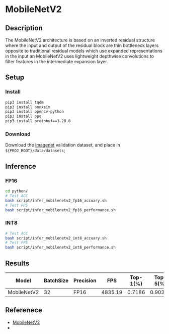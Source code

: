 # MobileNetV2

## Description

The MobileNetV2 architecture is based on an inverted residual structure where the input and output of the residual block are thin bottleneck layers opposite to traditional residual models which use expanded representations in the input an MobileNetV2 uses lightweight depthwise convolutions to filter features in the intermediate expansion layer.

## Setup

### Install

```bash
pip3 install tqdm
pip3 install onnxsim
pip3 install opencv-python
pip3 install ppq
pip3 install protobuf==3.20.0
```

### Download

Download the [imagenet](https://www.image-net.org/download.php) validation dataset, and place in `${PROJ_ROOT}/data/datasets`;

## Inference

### FP16

```bash
cd python/
# Test ACC
bash script/infer_mobilenetv2_fp16_accuary.sh
# Test FPS
bash script/infer_mobilenetv2_fp16_performance.sh
```

### INT8

```bash
# Test ACC
bash script/infer_mobilenetv2_int8_accuary.sh
# Test FPS
bash script/infer_mobilenetv2_int8_performance.sh
```

## Results

| Model       | BatchSize | Precision | FPS     | Top-1(%) | Top-5(%) |
| ----------- | --------- | --------- | ------- | -------- | -------- |
| MobileNetV2 | 32        | FP16      | 4835.19 | 0.7186   | 0.90316  |

## Referenece

- [MobileNetV2](https://arxiv.org/abs/1801.04381)
- 